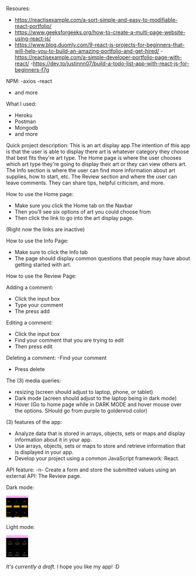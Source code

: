 Resoures:
- https://reactjsexample.com/a-sort-simple-and-easy-to-modifiable-react-portfolio/
- https://www.geeksforgeeks.org/how-to-create-a-multi-page-website-using-react-js/
- https://www.blog.duomly.com/9-react-js-projects-for-beginners-that-will-help-you-to-build-an-amazing-portfolio-and-get-hired/
-https://reactjsexample.com/a-simple-developer-portfolio-page-with-react/
-https://dev.to/justinnn07/build-a-todo-list-app-with-react-js-for-beginners-f7g

NPM:
-axios
-react
- and more

What I used:
- Heroku
- Postman
- Mongodb
- and more




Quick project description:
This is an art display app.The intention of this app is that the user is able to display there art is whatever category they choose that best fits they're art type. The Home page is where the user chooses which art type they're going to display their art or they can view others art. The Info section is where the user can find more information about art supplies, how to start, etc. The Review section and where the user can leave comments. They can share tips, helpful criticism, and more.

How to use the Home page:
- Make sure you click the Home tab on the Navbar 
- Then you'll see six options of art you could choose from
- Then click the link to go into the art display page.

 (Right now the links are inactive)

How to use the Info Page:
- Make sure to click the Info tab
- The page should display common questions that people may have about getting started with art.

How to use the Review Page:

Adding a comment:
- Click the input box
- Type your comment
- The press add

Editing a comment:
 - Click the input box
 - Find your comment that you are trying to edit
 - Then press edit

 Deleting a comment:
 -Find your comment
 - Press delete


The (3) media queries:
- resizing (screen should adjust to laptop, phone, or tablet)
- Dark mode (acreen should adjust to the laptop being in dark mode)
- Hover (Go to home page while in DARK MODE and hover mouse over the options. SHould go from purple to goldenrod color)


(3) features of the app:
- Analyze data that is stored in arrays, objects, sets or maps and display information about it in your app.
- Use arrays, objects, sets or maps to store and retrieve information that is displayed in your app.
- Develop your project using a common JavaScript framework: React.

API feature:
-n- Create a form and store the submitted values using an external API: The Review page.


Dark mode:

<img src="img\dark mode.png" height="60" width="60" >

Light mode:

<img src="img\light mode.png" height="60" width="60" >

*It's currently a draft.* I hope you like my app! :D
